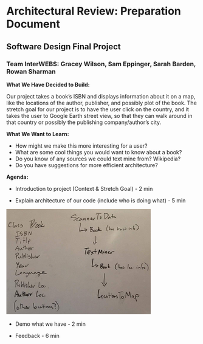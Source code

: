 # Architectural Review: Preparation Document

## Software Design Final Project
### **Team InterWEBS:** Gracey Wilson, Sam Eppinger, Sarah Barden, Rowan Sharman

**What We Have Decided to Build:**

Our project takes a book’s ISBN and displays information about it on a map, like the locations of the author, publisher, and possibly plot of the book. The stretch goal for our project is to have the user click on the country, and it takes the user to Google Earth street view, so that they can walk around in that country or possibly the publishing company/author’s city.

**What We Want to Learn:**

- How might we make this more interesting for a user?
- What are some cool things you would want to know about a book?
- Do you know of any sources we could text mine from? Wikipedia?
- Do you have suggestions for more efficient architecture?


**Agenda:**

- Introduction to project (Context & Stretch Goal) - 2 min

- Explain architecture of our code (include who is doing what) - 5 min

![alt text](https://github.com/graceyw/SoftDesFinalProject/blob/master/Structure.png "")

- Demo what we have - 2 min

- Feedback - 6 min

